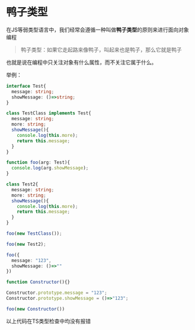 # 鸭子类型

在JS等弱类型语言中，我们经常会遵循一种叫做**鸭子类型**的原则来进行面向对象编程

> 鸭子类型：如果它走起路来像鸭子，叫起来也是鸭子，那么它就是鸭子

也就是说在编程中只关注对象有什么属性，而不关注它属于什么。

举例：

```ts
interface Test{
  message: string;
  showMessage: ()=>string;
}

class TestClass implements Test{
  message: string;
  more: string;
  showMessage(){
    console.log(this.more);
    return this.message;
  }
}

function foo(arg: Test){
  console.log(arg.showMessage);
}

class Test2{
  message: string;
  more: string;
  showMessage(){
    console.log(this.more);
    return this.message;
  }
}

foo(new TestClass());

foo(new Test2);

foo({
  message: "123",
  showMessage: ()=>""
})

function Constructor(){}

Constructor.prototype.message = "123";
Constructor.prototype.showMessage = ()=>"123";

foo(new Constructor())
```

以上代码在TS类型检查中均没有报错